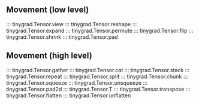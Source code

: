 ## Movement (low level)

::: tinygrad.Tensor.view
::: tinygrad.Tensor.reshape
::: tinygrad.Tensor.expand
::: tinygrad.Tensor.permute
::: tinygrad.Tensor.flip
::: tinygrad.Tensor.shrink
::: tinygrad.Tensor.pad

## Movement (high level)

::: tinygrad.Tensor.gather
::: tinygrad.Tensor.cat
::: tinygrad.Tensor.stack
::: tinygrad.Tensor.repeat
::: tinygrad.Tensor.split
::: tinygrad.Tensor.chunk
::: tinygrad.Tensor.squeeze
::: tinygrad.Tensor.unsqueeze
::: tinygrad.Tensor.pad2d
::: tinygrad.Tensor.T
::: tinygrad.Tensor.transpose
::: tinygrad.Tensor.flatten
::: tinygrad.Tensor.unflatten
